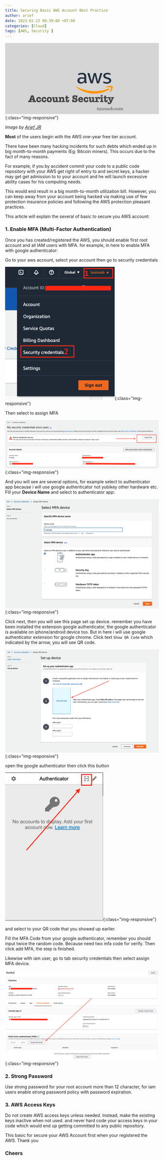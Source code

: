 ```yaml
---
title: Securing Basic AWS Account Best Practice
author: arief
date: 2023-01-22 00:39:00 +07:00
categories: [Cloud]
tags: [AWS, Security ]
---
```


![AWS Account](/assets/images/aws-security-account.png){:class="img-responsive"}

_Image by [Arief JR](https://linkedin.com/in/arief-jr)_

**Most** of the users begin with the AWS one-year free tier account.

There have been many hacking incidents for such debts which ended up in big month-to-month payments (Eg: Bitcoin miners). This occurs due to the fact of many reasons.

For example, if you by accident commit your code to a public code repository with your AWS get right of entry to and secret keys, a hacker may get get admission to to your account and he will launch excessive ability cases for his computing needs.

This would end result in a big month-to-month utilization bill. However, you can keep away from your account being hacked via making use of few protection insurance policies and following the AWS protection pleasant practices.

This article will explain the several of basic to secure you AWS account:

### 1. Enable MFA (Multi-Factor Authentication)

Once you has created/registered the AWS, you should enable first root account and all IAM users with MFA. for example, in here to enable MFA with google authenticator:

Go to your aws account, select your account then go to security credentials

![aws-account](/assets/images/root-account.png){:class="img-responsive"}

Then select to assign MFA

![aws-root-mfa](/assets/images/root-mfa.png){:class="img-responsive"}

And you will see are several options, for example select to authenticator app because i will use google authenticator not yubikey other hardware etc. Fill your **Device Name** and select to authenticator app:

![root-assign-mfa](/assets/images/root-assign-mfa.png){:class="img-responsive"}

Click next, then you will see this page set up device. remember you have been installed the extension google authenticator, the google authenticator is available on iphone/android device too. But in here i will use google authenticator extension for google chrome. Click text `Show QR Code` which indicated by the arrow, you will see QR code.

![root-mfa-setup-device](/assets/images/root-mfa-setup-device.png){:class="img-responsive"}

open the google authenticator then click this button

![root-mfa-google-authenticator](/assets/images/root-mfa-google-authenticator.png){:class="img-responsive"}

and select to your QR code that you showed up earlier.

Fill the MFA Code from your google authenticator, remember you should input twice the random code. Because need two mfa code for verify. Then click add MFA, the step is finished.

Likewise with iam user, go to tab security credentials then select assign MFA device.

![user-mfa-assign](/assets/images/user-mfa-assign.png){:class="img-responsive"}


### 2. Strong Password

Use strong password for your root account more than 12 character, for iam users enable strong password policy with password expiration.

### 3. AWS Access Keys

Do not create AWS access keys unless needed. Instead, make the existing keys inactive when not used. and never hard code your access keys in your code which would end up getting committed to any public repository.


This basic for secure your AWS Account first when your registered the AWS. Thank you



### **Cheers**